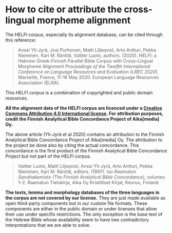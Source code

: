 # How to cite or attribute the cross-lingual morpheme alignment

The HELFI corpus, especially its alignment database, can be cited through this reference:

> Anssi Yli-Jyrä, Josi Purhonen, Matti Liljeqvist, Arto Antturi, Pekka Nieminen, Kari M. Räntilä, Valtter Luoto, authors. (2020).  HELFI: a Hebrew-Greek-Finnish Parallel Bible Corpus with Cross-Lingual Morpheme Alignment  _Proceedings of the Twelfth International Conference on Language Resources and Evaluation (LREC 2020)_, Marseille, France, 11-16 May 2020. European Language Resources Association (ELRA).

This HELFI corpus is a combination of copyrighted and public domain resources. 

**All the alignment data of the HELFI corpus are licenced under a [Creative Commons Attribution 4.0 International license](https://creativecommons.org/licenses/by/4.0/). For attribution purposes, credit the Finnish Analytical Bible Concordance Project of Aika[media] Oy.**

The above article (Yli-Jyrä et al 2020) contains an attribution to the Finnish Analytical Bible Concordance Project of Aika[media] Oy.  The attribution to the project be done also by citing the actual concordance.  This concordance is the first product of the Finnish Analytical Bible Concordance Project but not part of the HELFI corpus.

  > Valtter Luoto, Matti Liljeqvist, Anssi Yli-Jyrä, Arto Antturi, Pekka Nieminen, Kari M. Räntilä, editors. (1997). _Iso Raamatun Sanahakemisto (The Finnish Analytical Bible Concordance)_, volumes 1–2. Raamatun Tietokirja, Aika Oy Kristilliset Kirjat, Keuruu, Finland.

**The texts, lemma and morphology databases of the three languages in the corpus are not covered by our license.**  They are just made available as open third-party components but in our custom file formats.    These components are either in the public domain or under licenses that allow their use under specifix restrictions.  The only exception is the base text of the Hebrew Bible whose availability seem to have two contradictory interpretations that we are able to solve.   


